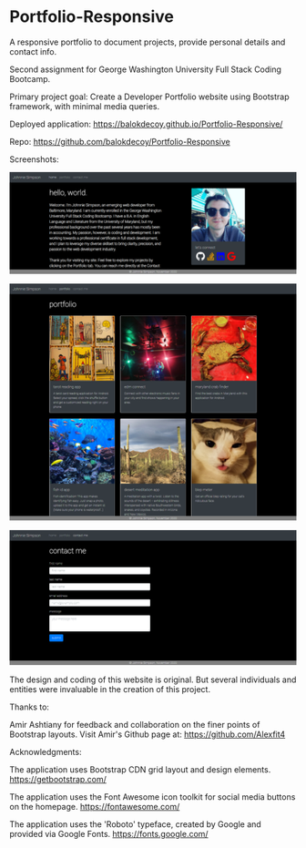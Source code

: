 # Portfolio-Responsive
A responsive portfolio to document projects, provide personal details and contact info.

Second assignment for George Washington University Full Stack Coding Bootcamp.

Primary project goal: Create a Developer Portfolio website using Bootstrap framework, with minimal media queries.

Deployed application: https://balokdecoy.github.io/Portfolio-Responsive/

Repo: https://github.com/balokdecoy/Portfolio-Responsive

Screenshots: 

![homepage](./assets/screenshots/homepage.png)

![portfolio](./assets/screenshots/portfolio.png)

![contact-me](./assets/screenshots/contact-me.png)

The design and coding of this website is original. But several individuals and entities were invaluable in the creation of this project. 

Thanks to:

Amir Ashtiany for feedback and collaboration on the finer points of Bootstrap layouts. Visit Amir's Github page at: https://github.com/Alexfit4 

Acknowledgments:

The application uses Bootstrap CDN grid layout and design elements. https://getbootstrap.com/

The application uses the Font Awesome icon toolkit for social media buttons on the homepage. https://fontawesome.com/

The application uses the 'Roboto' typeface, created by Google and provided via Google Fonts. https://fonts.google.com/ 